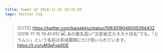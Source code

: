 ```yaml
---
title: Tweet at 2018-11-15 19:41:05
tags: twitter_log
---
```


> [!CITE] https://twitter.com/kaisekiriu/status/1063019048005394432 (2018-11-15 19:41:05)
> ![](https://twitter.com/kaisekiriu/status/1063019048005394432)
> あの悪名高い"文部省式カタカナ目名"でも、「ヒラムシ」という名前は多岐腸類にだけ用いられています。
> https://t.co/uM3pFopXDE
